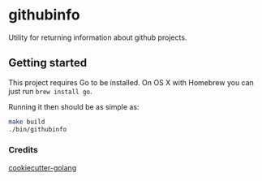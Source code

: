 # githubinfo

Utility for returning information about github projects.

## Getting started

This project requires Go to be installed. On OS X with Homebrew you can just run `brew install go`.

Running it then should be as simple as:

```bash
make build
./bin/githubinfo
```

### Credits

[cookiecutter-golang](https://github.com/lacion/cookiecutter-golang "Cookiecutter GoLang")